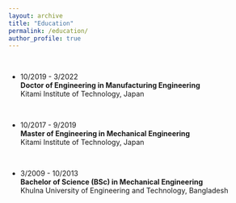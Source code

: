 ```yaml
---
layout: archive
title: "Education"
permalink: /education/
author_profile: true
---
```


<br>

*  10/2019 - 3/2022
    <br> <b> Doctor of Engineering in Manufacturing Engineering </b>
    <br> Kitami Institute of Technology, Japan

<br>

* 10/2017 - 9/2019
    <br> <b> Master of Engineering in Mechanical Engineering </b>
    <br> Kitami Institute of Technology, Japan

<br>

* 3/2009 - 10/2013
    <br> <b> Bachelor of Science (BSc) in Mechanical Engineering </b>
    <br> Khulna University of Engineering and Technology, Bangladesh
